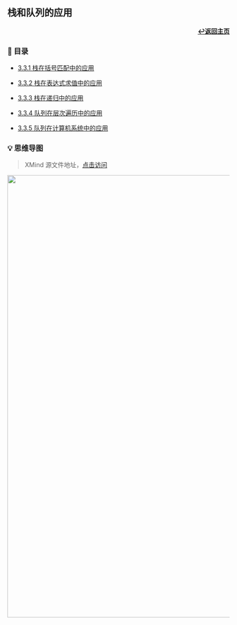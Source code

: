 ## 栈和队列的应用

<div align="right">
    <a href="/README.md"><b>↩返回主页</b></a>
</div>

### 📝 目录

+ [3.3.1 栈在括号匹配中的应用](3.3.1%20栈在括号匹配中的应用.md)

+ [3.3.2 栈在表达式求值中的应用](3.3.2%20栈在表达式求值中的应用.md)

+ [3.3.3 栈在递归中的应用](3.3.3%20栈在递归中的应用.md)

+ [3.3.4 队列在层次遍历中的应用](3.3.4%20队列在层次遍历中的应用.md)

+ [3.3.5 队列在计算机系统中的应用](3.3.5%20队列在计算机系统中的应用.md)

### 💡 思维导图

> XMind 源文件地址，[点击访问](/files/3/3.3.xmind)

<div align="center">
    <img src="/pics/3/3.3.png" width=1000>
</div>
